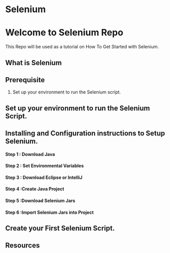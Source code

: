 # Selenium
# Welcome to Selenium Repo

This Repo will be used as a tutorial on How To Get Started with Selenium.

## What is Selenium

## Prerequisite
1. Set up your environment to run the Selenium script.

## Set up your environment to run the Selenium Script.

## Installing and Configuration instructions to Setup Selenium.

#### Step 1 : Download Java
#### Step 2 : Set Environmental Variables
#### Step 3 : Download Eclipse or IntelliJ
#### Step 4 :Create Java Project
#### Step 5 :Download Selenium Jars
#### Step 6 :Import Selenium Jars into Project


## Create your First Selenium Script.


## Resources



